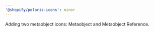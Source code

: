```yaml
---
'@shopify/polaris-icons': minor
---
```


Adding two metaobject icons: Metaobject and Metaobject Reference.

